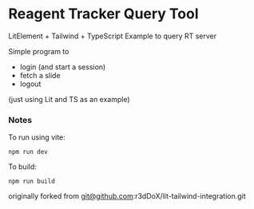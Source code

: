 # Reagent Tracker Query Tool


LitElement + Tailwind + TypeScript Example to query RT server

Simple program to
- login (and start a session)
- fetch a slide
- logout

(just using Lit and TS as an example)

### Notes

To run using vite:

```
npm run dev
```

To build:

```
npm run build
```

originally forked from git@github.com:r3dDoX/lit-tailwind-integration.git
